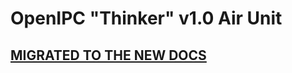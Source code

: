 # OpenIPC "Thinker" v1.0 Air Unit

## [MIGRATED TO THE NEW DOCS](https://docs.openipc.org/hardware/openipc/vtx/fpv-thinker-aio/)
